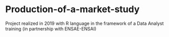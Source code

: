 # Production-of-a-market-study
Project realized in 2019 with R language in the framework of a Data Analyst training (in partnership with ENSAE-ENSAI)
